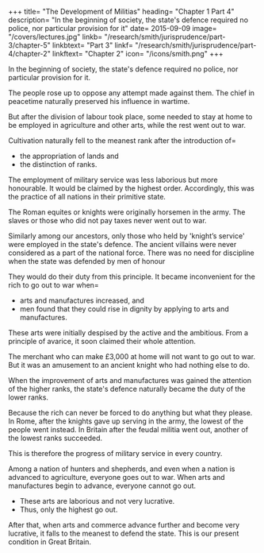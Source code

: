 +++
title=  "The Development of Militias"
heading=  "Chapter 1 Part 4"
description=  "In the beginning of society, the state's defence required no police, nor particular provision for it"
date=  2015-09-09
image=  "/covers/lectures.jpg"
linkb=  "/research/smith/jurisprudence/part-3/chapter-5"
linkbtext=  "Part 3"
linkf=  "/research/smith/jurisprudence/part-4/chapter-2"
linkftext=  "Chapter 2"
icon=  "/icons/smith.png"
+++


In the beginning of society, the state's defence required no police, nor particular provision for it.

The people rose up to oppose any attempt made against them. The chief in peacetime naturally preserved his influence in wartime. 

But after the division of labour took place, some needed to stay at home to be employed in agriculture and other arts, while the rest went out to war.

Cultivation naturally fell to the meanest rank after the introduction of= 
- the appropriation of lands and
- the distinction of ranks.

The employment of military service was less laborious but more honourable. It would be claimed by the highest order. Accordingly, this was the practice of all nations in their primitive state.

The Roman equites or knights were originally horsemen in the army. The slaves or those who did not pay taxes never went out to war. 

Similarly among our ancestors, only those who held by 'knight’s service' were employed in the state's defence. The ancient villains were never considered as a part of the national force. There was no need for discipline when the state was defended by men of honour

They would do their duty from this principle. It became inconvenient for the rich to go out to war when= 
- arts and manufactures increased, and
- men found that they could rise in dignity by applying to arts and manufactures.

These arts were initially despised by the active and the ambitious. From a principle of avarice, it soon claimed their whole attention. 

The merchant who can make £3,000 at home will not want to go out to war. But it was an amusement to an ancient knight who had nothing else to do.

When the improvement of arts and manufactures was gained the attention of the higher ranks, the state's defence naturally became the duty of the lower ranks.

Because the rich can never be forced to do anything but what they please.
In Rome, after the knights gave up serving in the army, the lowest of the people went instead.
In Britain after the feudal militia went out, another of the lowest ranks succeeded.

This is therefore the progress of military service in every country.

Among a nation of hunters and shepherds, and even when a nation is advanced to agriculture, everyone goes out to war.
When arts and manufactures begin to advance, everyone cannot go out.
- These arts are laborious and not very lucrative.
- Thus, only the highest go out.

After that, when arts and commerce advance further and become very lucrative, it falls to the meanest to defend the state. This is our present condition in Great Britain.

